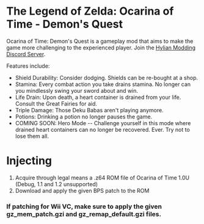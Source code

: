 # The Legend of Zelda: Ocarina of Time - Demon's Quest
Ocarina of Time: Demon's Quest is a gameplay mod that aims to make the game more challenging to the experienced player.
Join the [Hylian Modding Discord Server](http://discord.gg/qQqDsM8).

Features include:
- Shield Durability: Consider dodging. Shields can be re-bought at a shop.
- Stamina: Every combat action you take drains stamina. No longer can you mindlessly swing your sword about and win.
- Life Drain: Upon death, a heart container is drained from your life. Consult the Great Fairies for aid.
- Triple Damage: Those Deku Babas aren't playing anymore.
- Potions: Drinking a potion no longer pauses the game.
- COMING SOON: Hero Mode -- Challenge yourself in this mode where drained heart containers can no longer be recovered. Ever. Try not to lose them all.

# Injecting

1. Acquire through legal means a .z64 ROM file of Ocarina of Time 1.0U (Debug, 1.1 and 1.2 unsupported)
2. Download and apply the given BPS patch to the ROM
### If patching for Wii VC, make sure to apply the given gz_mem_patch.gzi and gz_remap_default.gzi files.
